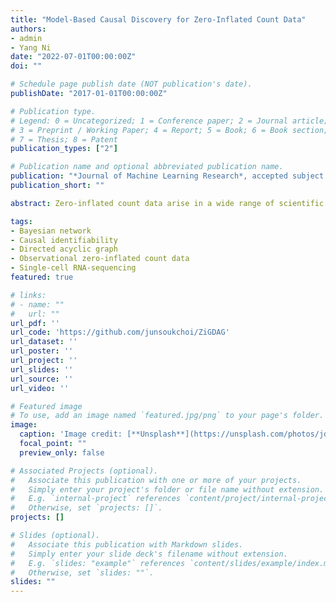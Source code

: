 ```yaml
---
title: "Model-Based Causal Discovery for Zero-Inflated Count Data"
authors:
- admin
- Yang Ni
date: "2022-07-01T00:00:00Z"
doi: ""

# Schedule page publish date (NOT publication's date).
publishDate: "2017-01-01T00:00:00Z"

# Publication type.
# Legend: 0 = Uncategorized; 1 = Conference paper; 2 = Journal article;
# 3 = Preprint / Working Paper; 4 = Report; 5 = Book; 6 = Book section;
# 7 = Thesis; 8 = Patent
publication_types: ["2"]

# Publication name and optional abbreviated publication name.
publication: "*Journal of Machine Learning Research*, accepted subject to minor revisions"
publication_short: ""

abstract: Zero-inflated count data arise in a wide range of scientific areas such as social science, biology, and genomics. Very few causal discovery approaches can adequately account for excessive zeros as well as various features of multivariate count data such as overdispersion. In this paper, we propose a new zero-inflated generalized hypergeometric directed acyclic graph (ZiG-DAG) model for inference of causal structure from purely observational zero-inflated count data. The proposed ZiG-DAGs exploit a broad family of generalized hypergeometric probability distributions and are useful for modeling various types of zero-inflated count data with great flexibility. In addition, ZiG-DAGs allow for both linear and nonlinear causal relationships. We prove that the causal structure is identifiable for the proposed ZiG-DAGs via a general proof technique for count data, which is applicable beyond the proposed model for investigating causal identifiability. Score-based algorithms are developed for causal structure learning. Extensive synthetic experiments as well as a real dataset with known ground truth demonstrate the superior performance of the proposed method against state-of-the-art alternative methods in discovering causal structure from observational zero-inflated count data. An application of reverse-engineering a gene regulatory network from a single-cell RNA-sequencing dataset illustrates the utility of ZiG-DAGs in practice.

tags:
- Bayesian network
- Causal identifiability
- Directed acyclic graph
- Observational zero-inflated count data
- Single-cell RNA-sequencing
featured: true

# links:
# - name: ""
#   url: ""
url_pdf: ''
url_code: 'https://github.com/junsoukchoi/ZiGDAG'
url_dataset: ''
url_poster: ''
url_project: ''
url_slides: ''
url_source: ''
url_video: ''

# Featured image
# To use, add an image named `featured.jpg/png` to your page's folder. 
image:
  caption: 'Image credit: [**Unsplash**](https://unsplash.com/photos/jdD8gXaTZsc)'
  focal_point: ""
  preview_only: false

# Associated Projects (optional).
#   Associate this publication with one or more of your projects.
#   Simply enter your project's folder or file name without extension.
#   E.g. `internal-project` references `content/project/internal-project/index.md`.
#   Otherwise, set `projects: []`.
projects: []

# Slides (optional).
#   Associate this publication with Markdown slides.
#   Simply enter your slide deck's filename without extension.
#   E.g. `slides: "example"` references `content/slides/example/index.md`.
#   Otherwise, set `slides: ""`.
slides: ""
---
```

